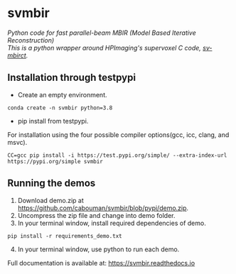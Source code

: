 # svmbir

*Python code for fast parallel-beam MBIR (Model Based Iterative Reconstruction)  
This is a python wrapper around HPImaging's supervoxel C code, [sv-mbirct](https://github.com/HPImaging/sv-mbirct).*

## Installation through testpypi
- Create an empty environment.
```
conda create -n svmbir python=3.8
```
- pip install from testpypi. 

For installation using the four possible compiler options(gcc, icc, clang, and msvc).
```
CC=gcc pip install -i https://test.pypi.org/simple/ --extra-index-url https://pypi.org/simple svmbir
```

## Running the demos
1. Download demo.zip at https://github.com/cabouman/svmbir/blob/pypi/demo.zip.
2. Uncompress the zip file and change into demo folder.
3. In your terminal window, install required dependencies of demo. 
```
pip install -r requirements_demo.txt
```
4. In your terminal window, use python to run each demo.


Full documentation is available at: https://svmbir.readthedocs.io


